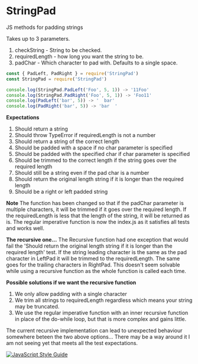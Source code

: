 # StringPad
JS methods for padding strings

Takes up to 3 parameters.
1. checkString - String to be checked.
2. requiredLength - how long you want the string to be.
3. padChar - Which character to pad with. Defaults to a single space.

```javascript
const { PadLeft, PadRight } = require('StringPad')
const StringPad = require('StringPad')

console.log(StringPad.PadLeft('Foo', 5, 1)) -> '11Foo'
console.log(StringPad.PadRight('Foo', 5, 1)) -> 'Foo11'
console.log(PadLeft('bar', 5)) -> '  bar'
console.log(PadRight('bar', 5)) -> 'bar  '

```

**Expectations**
1. Should return a string
2. Should throw TypeError if requiredLength is not a number
3. Should return a string of the correct length
4. Should be padded with a space if no char parameter is specified
5. Should be padded with the specified char if char parameter is specified
6. Should be trimmed to the correct length if the string goes over the required length
7. Should still be a string even if the pad char is a number
8. Should return the original length string if it is longer than the required length
9. Should be a right or left padded string

**Note**
The function has been changed so that if the padChar parameter is multiple characters, it will be trimmed if it goes over the required length.
If the requiredLength is less that the length of the string, it will be returned as is.
The regular imperative function is now the index.js as it satisfies all tests and works well.

**The recursive one...**
The Recursive function had one exception that would fail the 'Should return the original length string if it is longer than the required length' test. If the string leading character is the same as the pad character in LeftPad it will be trimmed to the requiredLength. The same goes for the trailing characters in RightPad.
This doesn't seem solvable while using a recursive function as the whole function is called each time.

__Possible solutions if we want the recursive function__
1. We only allow padding with a single character
2. We trim all strings to requiredLength regardless which means your string may be truncated.
3. We use the regular imperative function with an inner recursive function in place of the do-while loop, but that is more complex and gains little.

The current recursive implementation can lead to unexpected behaviour somewhere beteen the two above options... There may be a way around it I am not seeing yet that meets all the test expectations.

[![JavaScript Style Guide](https://img.shields.io/badge/code_style-standard-brightgreen.svg)](https://standardjs.com)
